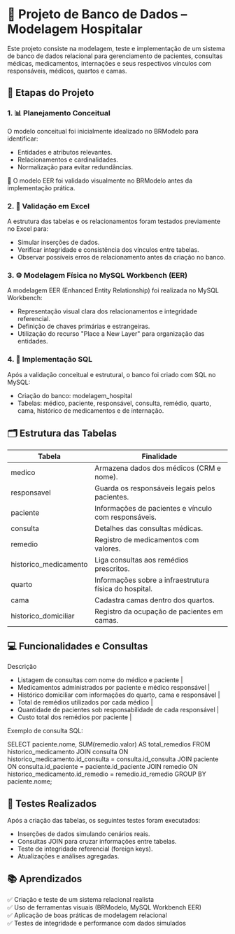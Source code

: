 
# 🏥 Projeto de Banco de Dados – Modelagem Hospitalar

Este projeto consiste na modelagem, teste e implementação de um sistema de banco de dados relacional para gerenciamento de pacientes, consultas médicas, medicamentos, internações e seus respectivos vínculos com responsáveis, médicos, quartos e camas.

## 📐 Etapas do Projeto

### 1. 📊 Planejamento Conceitual
O modelo conceitual foi inicialmente idealizado no BRModelo para identificar:
- Entidades e atributos relevantes.
- Relacionamentos e cardinalidades.
- Normalização para evitar redundâncias.

🎨 O modelo EER foi validado visualmente no BRModelo antes da implementação prática.

### 2. 📎 Validação em Excel
A estrutura das tabelas e os relacionamentos foram testados previamente no Excel para:
- Simular inserções de dados.
- Verificar integridade e consistência dos vínculos entre tabelas.
- Observar possíveis erros de relacionamento antes da criação no banco.

### 3. ⚙️ Modelagem Física no MySQL Workbench (EER)
A modelagem EER (Enhanced Entity Relationship) foi realizada no MySQL Workbench:
- Representação visual clara dos relacionamentos e integridade referencial.
- Definição de chaves primárias e estrangeiras.
- Utilização do recurso "Place a New Layer" para organização das entidades.

### 4. 🧱 Implementação SQL
Após a validação conceitual e estrutural, o banco foi criado com SQL no MySQL:

- Criação do banco: modelagem_hospital
- Tabelas: médico, paciente, responsável, consulta, remédio, quarto, cama, histórico de medicamentos e de internação.

## 🗂️ Estrutura das Tabelas

| Tabela                | Finalidade                                                                |
|-----------------------|---------------------------------------------------------------------------|
| medico                | Armazena dados dos médicos (CRM e nome).                                  |
| responsavel           | Guarda os responsáveis legais pelos pacientes.                            |
| paciente              | Informações de pacientes e vínculo com responsáveis.                      |
| consulta              | Detalhes das consultas médicas.                                           |
| remedio               | Registro de medicamentos com valores.                                     |
| historico_medicamento | Liga consultas aos remédios prescritos.                                   |
| quarto                | Informações sobre a infraestrutura física do hospital.                    |
| cama                  | Cadastra camas dentro dos quartos.                                        |
| historico_domiciliar  | Registro da ocupação de pacientes em camas.                               |

## 💻 Funcionalidades e Consultas
Descrição

- Listagem de consultas com nome do médico e paciente |
- Medicamentos administrados por paciente e médico responsável |
- Histórico domiciliar com informações do quarto, cama e responsável |
- Total de remédios utilizados por cada médico |
- Quantidade de pacientes sob responsabilidade de cada responsável |
- Custo total dos remédios por paciente |

Exemplo de consulta SQL:

SELECT paciente.nome, SUM(remedio.valor) AS total_remedios
FROM historico_medicamento
JOIN consulta ON historico_medicamento.id_consulta = consulta.id_consulta
JOIN paciente ON consulta.id_paciente = paciente.id_paciente
JOIN remedio ON historico_medicamento.id_remedio = remedio.id_remedio
GROUP BY paciente.nome;

## 🧪 Testes Realizados

Após a criação das tabelas, os seguintes testes foram executados:

- Inserções de dados simulando cenários reais.
- Consultas JOIN para cruzar informações entre tabelas.
- Teste de integridade referencial (foreign keys).
- Atualizações e análises agregadas.

## 📚 Aprendizados

✅ Criação e teste de um sistema relacional realista  
✅ Uso de ferramentas visuais (BRModelo, MySQL Workbench EER)  
✅ Aplicação de boas práticas de modelagem relacional  
✅ Testes de integridade e performance com dados simulados 
